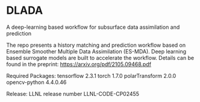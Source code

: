 # DLADA
A deep-learning based workflow for subsurface data assimilation and prediction

The repo presents a history matching and prediction workflow based on Ensemble Smoother Multiple Data Assimilation (ES-MDA). Deep learning based surrogate models are built to accelerate the workflow. Details can be found in the preprint:
https://arxiv.org/pdf/2105.09468.pdf

Required Packages:
tensorflow               2.3.1
torch                    1.7.0
polarTransform           2.0.0
opencv-python            4.4.0.46

Release:
LLNL release number LLNL-CODE-CP02455
